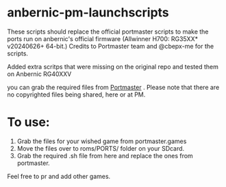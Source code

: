 # anbernic-pm-launchscripts
These scripts should replace the official portmaster scripts to make the ports run on anbernic's official firmware (Allwinner H700: RG35XX* v20240626+ 64-bit.)
Credits to Portmaster team and @cbepx-me for the scripts. 

Added extra scritps that were missing on the original repo and tested them on Anbernic RG40XXV

you can grab the required files from [Portmaster](http://portmaster.games/games.html) . Please note that there are no copyrighted files being shared, here or at PM. 

# To use:

1. Grab the files for your wished game from portmaster.games
2. Move the files over to roms/PORTS/ folder on your SDcard. 
3. Grab the required .sh file from here and replace the ones from portmaster.


Feel free to pr and add other games. 
